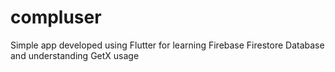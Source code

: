 # compluser
Simple app developed using Flutter for learning Firebase Firestore Database and understanding GetX usage
